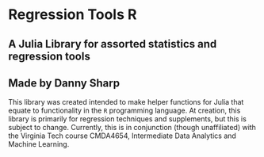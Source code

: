 # Regression Tools R
## A Julia Library for assorted statistics and regression tools
## Made by Danny Sharp

This library was created intended to make helper functions for Julia that equate to functionality in the `R` programming language. At creation, this library is primarily for regression techniques and supplements, but this is subject to change. Currently, this is in conjunction (though unaffiliated) with the Virginia Tech course CMDA4654, Intermediate Data Analytics and Machine Learning.